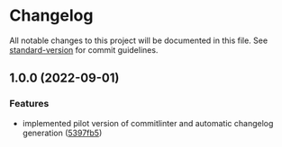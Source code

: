 # Changelog

All notable changes to this project will be documented in this file. See [standard-version](https://github.com/conventional-changelog/standard-version) for commit guidelines.

## 1.0.0 (2022-09-01)


### Features

* implemented pilot version of commitlinter and automatic changelog generation ([5397fb5](https://github.com/gentlegiantdev/Noodle-n/commits/5397fb524c5a7f6a738c32940cef0b9490493d40))
